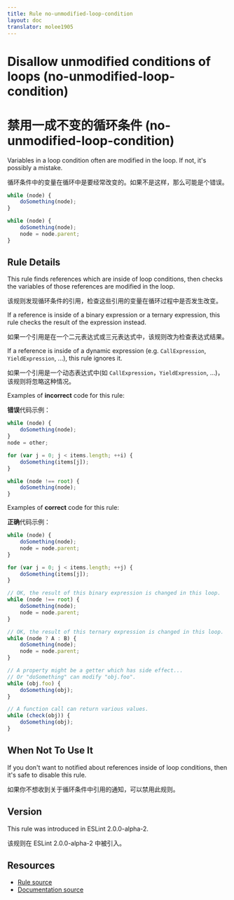 ```yaml
---
title: Rule no-unmodified-loop-condition
layout: doc
translator: molee1905
---
```

<!-- Note: No pull requests accepted for this file. See README.md in the root directory for details. -->

# Disallow unmodified conditions of loops (no-unmodified-loop-condition)

# 禁用一成不变的循环条件 (no-unmodified-loop-condition)

Variables in a loop condition often are modified in the loop.
If not, it's possibly a mistake.

循环条件中的变量在循环中是要经常改变的。如果不是这样，那么可能是个错误。

```js
while (node) {
    doSomething(node);
}
```

```js
while (node) {
    doSomething(node);
    node = node.parent;
}
```

## Rule Details

This rule finds references which are inside of loop conditions, then checks the
variables of those references are modified in the loop.

该规则发现循环条件的引用，检查这些引用的变量在循环过程中是否发生改变。

If a reference is inside of a binary expression or a ternary expression, this rule checks the result of the expression instead.

如果一个引用是在一个二元表达式或三元表达式中，该规则改为检查表达式结果。

If a reference is inside of a dynamic expression (e.g. `CallExpression`,
`YieldExpression`, ...), this rule ignores it.

如果一个引用是一个动态表达式中(如 `CallExpression`，`YieldExpression`, ...)，该规则将忽略这种情况。

Examples of **incorrect** code for this rule:

**错误**代码示例：

```js
while (node) {
    doSomething(node);
}
node = other;

for (var j = 0; j < items.length; ++i) {
    doSomething(items[j]);
}

while (node !== root) {
    doSomething(node);
}
```

Examples of **correct** code for this rule:

**正确**代码示例：

```js
while (node) {
    doSomething(node);
    node = node.parent;
}

for (var j = 0; j < items.length; ++j) {
    doSomething(items[j]);
}

// OK, the result of this binary expression is changed in this loop.
while (node !== root) {
    doSomething(node);
    node = node.parent;
}

// OK, the result of this ternary expression is changed in this loop.
while (node ? A : B) {
    doSomething(node);
    node = node.parent;
}

// A property might be a getter which has side effect...
// Or "doSomething" can modify "obj.foo".
while (obj.foo) {
    doSomething(obj);
}

// A function call can return various values.
while (check(obj)) {
    doSomething(obj);
}
```

## When Not To Use It

If you don't want to notified about references inside of loop conditions, then it's safe to disable this rule.

如果你不想收到关于循环条件中引用的通知，可以禁用此规则。

## Version

This rule was introduced in ESLint 2.0.0-alpha-2.

该规则在 ESLint 2.0.0-alpha-2 中被引入。

## Resources

* [Rule source](https://github.com/eslint/eslint/tree/master/lib/rules/no-unmodified-loop-condition.js)
* [Documentation source](https://github.com/eslint/eslint/tree/master/docs/rules/no-unmodified-loop-condition.md)
